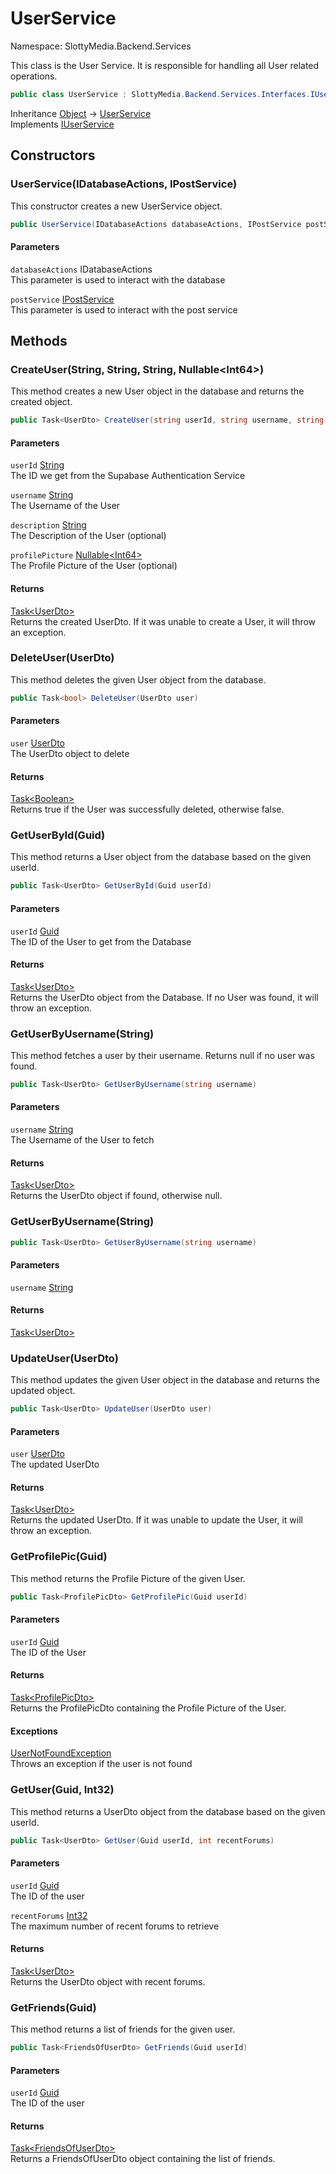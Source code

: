 # UserService

Namespace: SlottyMedia.Backend.Services

This class is the User Service. It is responsible for handling all User related operations.

```csharp
public class UserService : SlottyMedia.Backend.Services.Interfaces.IUserService
```

Inheritance [Object](https://docs.microsoft.com/en-us/dotnet/api/system.object) → [UserService](./slottymedia.backend.services.userservice.md)<br>
Implements [IUserService](./slottymedia.backend.services.interfaces.iuserservice.md)

## Constructors

### **UserService(IDatabaseActions, IPostService)**

This constructor creates a new UserService object.

```csharp
public UserService(IDatabaseActions databaseActions, IPostService postService)
```

#### Parameters

`databaseActions` IDatabaseActions<br>
This parameter is used to interact with the database

`postService` [IPostService](./slottymedia.backend.services.interfaces.ipostservice.md)<br>
This parameter is used to interact with the post service

## Methods

### **CreateUser(String, String, String, Nullable&lt;Int64&gt;)**

This method creates a new User object in the database and returns the created object.

```csharp
public Task<UserDto> CreateUser(string userId, string username, string description, Nullable<long> profilePicture)
```

#### Parameters

`userId` [String](https://docs.microsoft.com/en-us/dotnet/api/system.string)<br>
The ID we get from the Supabase Authentication Service

`username` [String](https://docs.microsoft.com/en-us/dotnet/api/system.string)<br>
The Username of the User

`description` [String](https://docs.microsoft.com/en-us/dotnet/api/system.string)<br>
The Description of the User (optional)

`profilePicture` [Nullable&lt;Int64&gt;](https://docs.microsoft.com/en-us/dotnet/api/system.nullable-1)<br>
The Profile Picture of the User (optional)

#### Returns

[Task&lt;UserDto&gt;](https://docs.microsoft.com/en-us/dotnet/api/system.threading.tasks.task-1)<br>
Returns the created UserDto. If it was unable to create a User, it will throw an exception.

### **DeleteUser(UserDto)**

This method deletes the given User object from the database.

```csharp
public Task<bool> DeleteUser(UserDto user)
```

#### Parameters

`user` [UserDto](./slottymedia.backend.dtos.userdto.md)<br>
The UserDto object to delete

#### Returns

[Task&lt;Boolean&gt;](https://docs.microsoft.com/en-us/dotnet/api/system.threading.tasks.task-1)<br>
Returns true if the User was successfully deleted, otherwise false.

### **GetUserById(Guid)**

This method returns a User object from the database based on the given userId.

```csharp
public Task<UserDto> GetUserById(Guid userId)
```

#### Parameters

`userId` [Guid](https://docs.microsoft.com/en-us/dotnet/api/system.guid)<br>
The ID of the User to get from the Database

#### Returns

[Task&lt;UserDto&gt;](https://docs.microsoft.com/en-us/dotnet/api/system.threading.tasks.task-1)<br>
Returns the UserDto object from the Database. If no User was found, it will throw an exception.

### **GetUserByUsername(String)**

This method fetches a user by their username. Returns null if no user was found.

```csharp
public Task<UserDto> GetUserByUsername(string username)
```

#### Parameters

`username` [String](https://docs.microsoft.com/en-us/dotnet/api/system.string)<br>
The Username of the User to fetch

#### Returns

[Task&lt;UserDto&gt;](https://docs.microsoft.com/en-us/dotnet/api/system.threading.tasks.task-1)<br>
Returns the UserDto object if found, otherwise null.

### **GetUserByUsername(String)**

```csharp
public Task<UserDto> GetUserByUsername(string username)
```

#### Parameters

`username` [String](https://docs.microsoft.com/en-us/dotnet/api/system.string)<br>

#### Returns

[Task&lt;UserDto&gt;](https://docs.microsoft.com/en-us/dotnet/api/system.threading.tasks.task-1)<br>

### **UpdateUser(UserDto)**

This method updates the given User object in the database and returns the updated object.

```csharp
public Task<UserDto> UpdateUser(UserDto user)
```

#### Parameters

`user` [UserDto](./slottymedia.backend.dtos.userdto.md)<br>
The updated UserDto

#### Returns

[Task&lt;UserDto&gt;](https://docs.microsoft.com/en-us/dotnet/api/system.threading.tasks.task-1)<br>
Returns the updated UserDto. If it was unable to update the User, it will throw an exception.

### **GetProfilePic(Guid)**

This method returns the Profile Picture of the given User.

```csharp
public Task<ProfilePicDto> GetProfilePic(Guid userId)
```

#### Parameters

`userId` [Guid](https://docs.microsoft.com/en-us/dotnet/api/system.guid)<br>
The ID of the User

#### Returns

[Task&lt;ProfilePicDto&gt;](https://docs.microsoft.com/en-us/dotnet/api/system.threading.tasks.task-1)<br>
Returns the ProfilePicDto containing the Profile Picture of the User.

#### Exceptions

[UserNotFoundException](./slottymedia.backend.exceptions.services.userexceptions.usernotfoundexception.md)<br>
Throws an exception if the user is not found

### **GetUser(Guid, Int32)**

This method returns a UserDto object from the database based on the given userId.

```csharp
public Task<UserDto> GetUser(Guid userId, int recentForums)
```

#### Parameters

`userId` [Guid](https://docs.microsoft.com/en-us/dotnet/api/system.guid)<br>
The ID of the user

`recentForums` [Int32](https://docs.microsoft.com/en-us/dotnet/api/system.int32)<br>
The maximum number of recent forums to retrieve

#### Returns

[Task&lt;UserDto&gt;](https://docs.microsoft.com/en-us/dotnet/api/system.threading.tasks.task-1)<br>
Returns the UserDto object with recent forums.

### **GetFriends(Guid)**

This method returns a list of friends for the given user.

```csharp
public Task<FriendsOfUserDto> GetFriends(Guid userId)
```

#### Parameters

`userId` [Guid](https://docs.microsoft.com/en-us/dotnet/api/system.guid)<br>
The ID of the user

#### Returns

[Task&lt;FriendsOfUserDto&gt;](https://docs.microsoft.com/en-us/dotnet/api/system.threading.tasks.task-1)<br>
Returns a FriendsOfUserDto object containing the list of friends.
